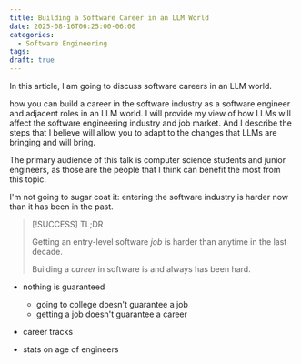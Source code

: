 ```yaml
---
title: Building a Software Career in an LLM World
date: 2025-08-16T06:25:00-06:00
categories:
  - Software Engineering
tags:
draft: true
---
```


In this article, I am going to discuss software careers in an LLM world.

how you can build a career in the software industry as a software engineer and
adjacent roles in an LLM world. I will provide my view of how LLMs will affect
the software engineering industry and job market. And I describe the steps that
I believe will allow you to adapt to the changes that LLMs are bringing and will
bring.

The primary audience of this talk is computer science students and junior
engineers, as those are the people that I think can benefit the most from this
topic.

I'm not going to sugar coat it: entering the software industry is harder now
than it has been in the past.

> [!SUCCESS] TL;DR
>
> Getting an entry-level software _job_ is harder than anytime in the last
> decade.
>
> Building a _career_ in software is and always has been hard.

- nothing is guaranteed

  - going to college doesn't guarantee a job
  - getting a job doesn't guarantee a career

- career tracks

- stats on age of engineers
